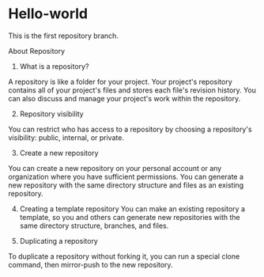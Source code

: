 # Hello-world 
This is the first repository branch.

About Repository
1. What is a repository?

A repository is like a folder for your project. Your project's repository contains all of your project's files and stores each file's revision history. You can also discuss and manage your project's work within the repository.

2. Repository visibility

You can restrict who has access to a repository by choosing a repository's visibility: public, internal, or private.

3. Create a new repository

You can create a new repository on your personal account or any organization where you have sufficient permissions. You can generate a new repository with the same directory structure and files as an existing repository.

4. Creating a template repository
You can make an existing repository a template, so you and others can generate new repositories with the same directory structure, branches, and files.

5. Duplicating a repository

To duplicate a repository without forking it, you can run a special clone command, then mirror-push to the new repository.
